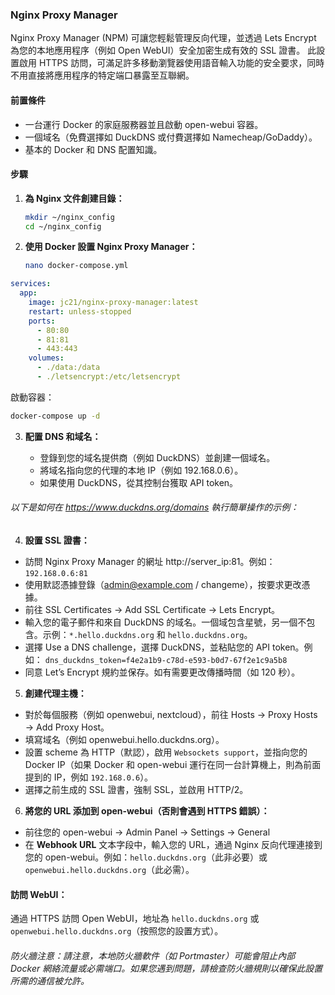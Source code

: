 ### Nginx Proxy Manager

Nginx Proxy Manager (NPM) 可讓您輕鬆管理反向代理，並透過 Lets Encrypt 為您的本地應用程序（例如 Open WebUI）安全加密生成有效的 SSL 證書。
此設置啟用 HTTPS 訪問，可滿足許多移動瀏覽器使用語音輸入功能的安全要求，同時不用直接將應用程序的特定端口暴露至互聯網。

#### 前置條件

- 一台運行 Docker 的家庭服務器並且啟動 open-webui 容器。
- 一個域名（免費選擇如 DuckDNS 或付費選擇如 Namecheap/GoDaddy）。
- 基本的 Docker 和 DNS 配置知識。

#### 步驟

1. **為 Nginx 文件創建目錄：**

    ```bash
    mkdir ~/nginx_config
    cd ~/nginx_config
    ```

2. **使用 Docker 設置 Nginx Proxy Manager：**

    ```bash
    nano docker-compose.yml
    ```

```yaml
services:
  app:
    image: jc21/nginx-proxy-manager:latest
    restart: unless-stopped
    ports:
      - 80:80
      - 81:81
      - 443:443
    volumes:
      - ./data:/data
      - ./letsencrypt:/etc/letsencrypt
```

啟動容器：
```bash
docker-compose up -d
```
3. **配置 DNS 和域名：**

    * 登錄到您的域名提供商（例如 DuckDNS）並創建一個域名。
    * 將域名指向您的代理的本地 IP（例如 192.168.0.6）。
    * 如果使用 DuckDNS，從其控制台獲取 API token。

###### 以下是如何在 https://www.duckdns.org/domains 執行簡單操作的示例：
    
4. **設置 SSL 證書：**
* 訪問 Nginx Proxy Manager 的網址 http://server_ip:81。例如：``192.168.0.6:81``
* 使用默認憑據登錄（admin@example.com / changeme），按要求更改憑據。
* 前往 SSL Certificates → Add SSL Certificate → Lets Encrypt。
* 輸入您的電子郵件和來自 DuckDNS 的域名。一個域包含星號，另一個不包含。示例：``*.hello.duckdns.org`` 和 ``hello.duckdns.org``。
* 選擇 Use a DNS challenge，選擇 DuckDNS，並粘貼您的 API token。例如：
```dns_duckdns_token=f4e2a1b9-c78d-e593-b0d7-67f2e1c9a5b8```
* 同意 Let’s Encrypt 規約並保存。如有需要更改傳播時間（如 120 秒）。

5. **創建代理主機：**
* 對於每個服務（例如 openwebui, nextcloud），前往 Hosts → Proxy Hosts → Add Proxy Host。
* 填寫域名（例如 openwebui.hello.duckdns.org）。
* 設置 scheme 為 HTTP（默認），啟用 ``Websockets support``，並指向您的 Docker IP（如果 Docker 和 open-webui 運行在同一台計算機上，則為前面提到的 IP，例如 ``192.168.0.6``）。
* 選擇之前生成的 SSL 證書，強制 SSL，並啟用 HTTP/2。
6. **將您的 URL 添加到 open-webui（否則會遇到 HTTPS 錯誤）：**

* 前往您的 open-webui → Admin Panel → Settings → General
* 在 **Webhook URL** 文本字段中，輸入您的 URL，通過 Nginx 反向代理連接到您的 open-webui。例如：``hello.duckdns.org``（此非必要）或 ``openwebui.hello.duckdns.org``（此必需）。

#### 訪問 WebUI：

通過 HTTPS 訪問 Open WebUI，地址為 ``hello.duckdns.org`` 或 ``openwebui.hello.duckdns.org``（按照您的設置方式）。

###### 防火牆注意：請注意，本地防火牆軟件（如 Portmaster）可能會阻止內部 Docker 網絡流量或必需端口。如果您遇到問題，請檢查防火牆規則以確保此設置所需的通信被允許。
